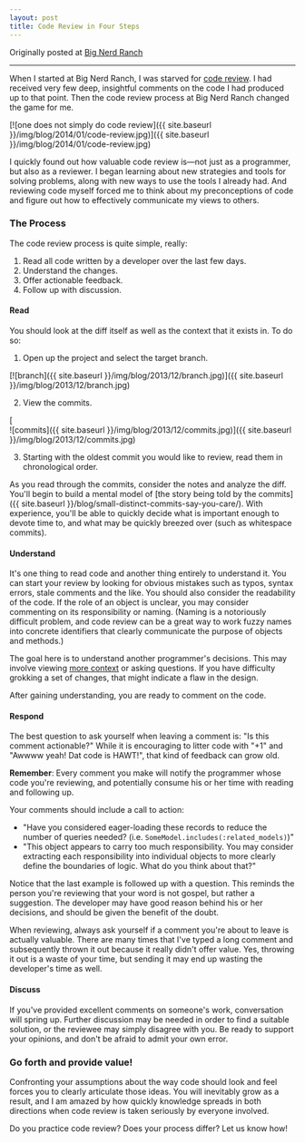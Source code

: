 ```yaml
---
layout: post
title: Code Review in Four Steps
---
```


Originally posted at [Big Nerd Ranch](http://www.bignerdranch.com/blog/code-review-four-steps)

---

When I started at Big Nerd Ranch, I was starved for [code review](http://en.wikipedia.org/wiki/Code_review). I had received very few deep, insightful comments on the code I had produced up to that point. Then the code review process at Big Nerd Ranch changed the game for me. 

[![one does not simply do code review]({{ site.baseurl }}/img/blog/2014/01/code-review.jpg)]({{ site.baseurl }}/img/blog/2014/01/code-review.jpg)

I quickly found out how valuable code review is—not just as a programmer, but also as a reviewer. I began learning about new strategies and tools for solving problems, along with new ways to use the tools I already had. And reviewing code myself forced me to think about my preconceptions of code and figure out how to effectively communicate my views to others.

### The Process

The code review process is quite simple, really:

  1. Read all code written by a developer over the last few days.
  2. Understand the changes.
  3. Offer actionable feedback.
  4. Follow up with discussion.

#### Read

You should look at the diff itself as well as the context that it exists in. To do so:

  1. Open up the project and select the target branch.

[![branch]({{ site.baseurl }}/img/blog/2013/12/branch.jpg)]({{ site.baseurl }}/img/blog/2013/12/branch.jpg)

  2. View the commits.

[  
![commits]({{ site.baseurl }}/img/blog/2013/12/commits.jpg)]({{ site.baseurl }}/img/blog/2013/12/commits.jpg)

  3. Starting with the oldest commit you would like to review, read them in chronological order.

As you read through the commits, consider the notes and analyze the diff. You'll begin to build a mental model of [the story being told by the commits]({{ site.baseurl }}/blog/small-distinct-commits-say-you-care/). With experience, you'll be able to quickly decide what is important enough to devote time to, and what may be quickly breezed over (such as whitespace commits).

#### Understand

It's one thing to read code and another thing entirely to understand it. You can start your review by looking for obvious mistakes such as typos, syntax errors, stale comments and the like. You should also consider the readability of the code. If the role of an object is unclear, you may consider commenting on its responsibility or naming. (Naming is a notoriously difficult problem, and code review can be a great way to work fuzzy names into concrete identifiers that clearly communicate the purpose of objects and methods.)

The goal here is to understand another programmer's decisions. This may involve viewing [more context](https://github.com/blog/1705-expanding-context-in-diffs) or asking questions. If you have difficulty grokking a set of changes, that might indicate a flaw in the design.

After gaining understanding, you are ready to comment on the code.

#### Respond

The best question to ask yourself when leaving a comment is: "Is this comment actionable?" While it is encouraging to litter code with "+1" and "Awwww yeah! Dat code is HAWT!", that kind of feedback can grow old.

**Remember**: Every comment you make will notify the programmer whose code you're reviewing, and potentially consume his or her time with reading and following up. 

Your comments should include a call to action:

  * "Have you considered eager-loading these records to reduce the number of queries needed? (i.e. `SomeModel.includes(:related_models)`)"
  * "This object appears to carry too much responsibility. You may consider extracting each responsibility into individual objects to more clearly define the boundaries of logic. What do you think about that?"

Notice that the last example is followed up with a question. This reminds the person you're reviewing that your word is not gospel, but rather a suggestion. The developer may have good reason behind his or her decisions, and should be given the benefit of the doubt.

When reviewing, always ask yourself if a comment you're about to leave is actually valuable. There are many times that I've typed a long comment and subsequently thrown it out because it really didn't offer value. Yes, throwing it out is a waste of your time, but sending it may end up wasting the developer's time as well. 

#### Discuss

If you've provided excellent comments on someone's work, conversation will spring up. Further discussion may be needed in order to find a suitable solution, or the reviewee may simply disagree with you. Be ready to support your opinions, and don't be afraid to admit your own error.

### Go forth and provide value!

Confronting your assumptions about the way code should look and feel forces you to clearly articulate those ideas. You will inevitably grow as a result, and I am amazed by how quickly knowledge spreads in both directions when code review is taken seriously by everyone involved.

Do you practice code review? Does your process differ? Let us know how!
